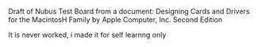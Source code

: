Draft of Nubus Test Board from a document: Designing Cards and Drivers for the MacintosH Family by Apple Computer, Inc. Second Edition

It is never worked, i made it for self learnng only